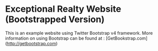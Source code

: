 # Exceptional Realty Website (Bootstrapped Version)

This is an example website using Twitter Bootstrap v4 framework.
More information on using Bootstrap can be found at : [GetBookstrap.com] (http://getbootstrap.com)